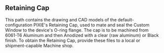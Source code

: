 ## Retaining Cap
This path contains the drawing and CAD models of the default-configuration PIXIE's Retaining Cap, used to mate and seal the Custom Window to the device's O-ring flange. The cap is to be machined from 6061-T6 Aluminum and then Anodized with a clear (raw aluminum) or Black finish. To obtain the Retaining Cap, provide these files to a local or shipment-capable Machine shop.

